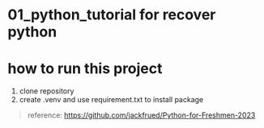 # 01_python_tutorial  for recover python




# how to run this project

1. clone repository
2. create .venv and use requirement.txt to install package


















> reference:
> 	https://github.com/jackfrued/Python-for-Freshmen-2023
> 	